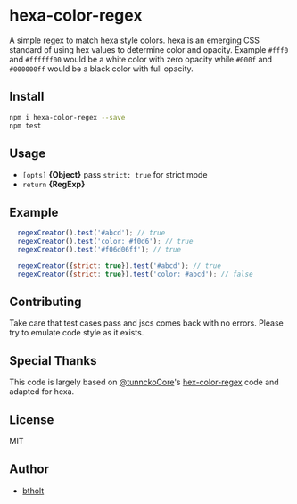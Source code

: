 # hexa-color-regex

A simple regex to match hexa style colors. hexa is an emerging CSS standard of using hex values to determine color and opacity. Example `#fff0` and `#ffffff00` would be a white color with zero opacity while `#000f` and `#000000ff` would be a black color with full opacity.

## Install

 ```bash
 npm i hexa-color-regex --save
 npm test
 ```

## Usage

- `[opts]` **{Object}** pass `strict: true` for strict mode
- `return` **{RegExp}**

## Example

```javascript
  regexCreator().test('#abcd'); // true
  regexCreator().test('color: #f0d6'); // true
  regexCreator().test('#f06d06ff'); // true

  regexCreator({strict: true}).test('#abcd'); // true
  regexCreator({strict: true}).test('color: #abcd'); // false
```

## Contributing

Take care that test cases pass and jscs comes back with no errors. Please try to emulate code style as it exists.

## Special Thanks

This code is largely based on [@tunnckoCore](https://github.com/tunnckoCore)'s [hex-color-regex](https://github.com/regexps/hex-color-regex) code and adapted for hexa.

## License

MIT

## Author

- [btholt](http://twitter.com/holtbt)